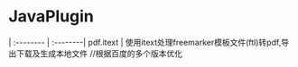 # JavaPlugin
| :-------- | :--------|
pdf.itext | 使用itext处理freemarker模板文件(ftl)转pdf,导出下载及生成本地文件 //根据百度的多个版本优化